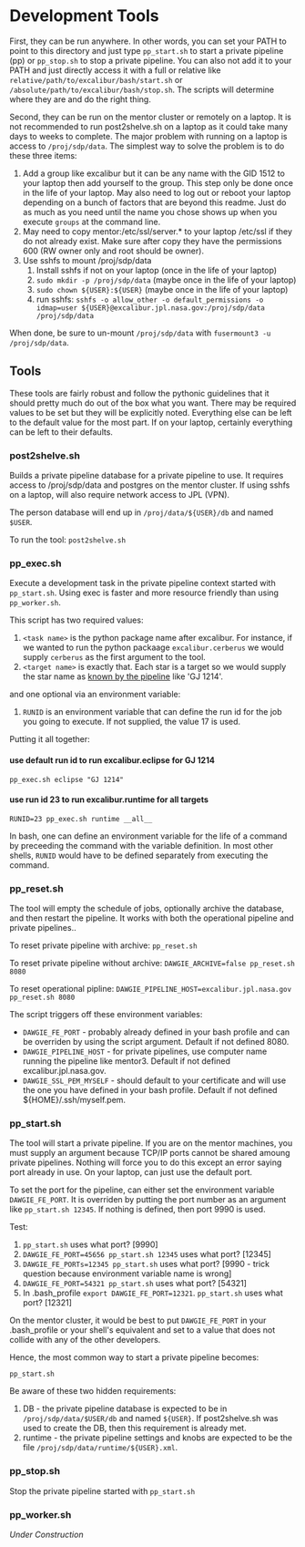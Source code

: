 # Development Tools

First, they can be run anywhere. In other words, you can set your PATH to point to this directory and just type `pp_start.sh` to start a private pipeline (pp) or `pp_stop.sh` to stop a private pipeline. You can also not add it to your PATH and just directly access it with a full or relative like `relative/path/to/excalibur/bash/start.sh` or `/absolute/path/to/excalibur/bash/stop.sh`. The scripts will determine where they are and do the right thing.

Second, they can be run on the mentor cluster or remotely on a laptop. It is not recommended to run post2shelve.sh on a laptop as it could take many days to weeks to complete. The major problem with running on a laptop is access to `/proj/sdp/data`. The simplest way to solve the problem is to do these three items:

1. Add a group like excalibur but it can be any name with the GID 1512 to your laptop then add yourself to the group. This step only be done once in the life of your laptop. May also need to log out or reboot your laptop depending on a bunch of factors that are beyond this readme. Just do as much as you need until the name you chose shows up when you execute `groups` at the command line.
1. May need to copy mentor:/etc/ssl/server.* to your laptop /etc/ssl if they do not already exist. Make sure after copy they have the permissions 600 (RW owner only and root should be owner).
1. Use sshfs to mount /proj/sdp/data
   1. Install sshfs if not on your laptop (once in the life of your laptop)
   1. `sudo mkdir -p /proj/sdp/data` (maybe once in the life of your laptop)
   1. `sudo chown ${USER}:${USER}` (maybe once in the life of your laptop)
   1. run sshfs: `sshfs -o allow_other -o default_permissions -o idmap=user ${USER}@excalibur.jpl.nasa.gov:/proj/sdp/data /proj/sdp/data`
   
When done, be sure to un-mount `/proj/sdp/data` with `fusermount3 -u /proj/sdp/data`.

## Tools

These tools are fairly robust and follow the pythonic guidelines that it should pretty much do out of the box what you want. There may be required values to be set but they will be explicitly noted. Everything else can be left to the default value for the most part. If on your laptop, certainly everything can be left to their defaults.

### post2shelve.sh

Builds a private pipeline database for a private pipeline to use. It requires access to /proj/sdp/data and postgres on the mentor cluster. If using sshfs on a laptop, will also require network access to JPL (VPN).

The person database will end up in `/proj/data/${USER}/db` and named `$USER`.

To run the tool: `post2shelve.sh`

### pp_exec.sh

Execute a development task in the private pipeline context started with `pp_start.sh`. Using exec is faster and more resource friendly than using `pp_worker.sh`.

This script has two required values:
1. `<task name>` is the python package name after excalibur. For instance, if we wanted to run the python packaage `excalibur.cerberus` we would supply `cerberus` as the first argument to the tool.
1. `<target name>` is exactly that. Each star is a target so we would supply the star name as [known by the pipeline](https://excalibur.jpl.nasa.gov:8080/pages/database/targets) like 'GJ 1214'.

and one optional via an environment variable:
1. `RUNID` is an environment variable that can define the run id for the job you going to execute. If not supplied, the value 17 is used.

Putting it all together:

#### use default run id to run excalibur.eclipse for GJ 1214

`pp_exec.sh eclipse "GJ 1214"`

#### use run id 23 to run excalibur.runtime for all targets

`RUNID=23 pp_exec.sh runtime __all__`

In bash, one can define an environment variable for the life of a command by preceeding the command with the variable definition. In most other shells, `RUNID` would have to be defined separately from executing the command.

### pp_reset.sh

The tool will empty the schedule of jobs, optionally archive the database, and then restart the pipeline. It works with both the operational pipeline and private pipelines..

To reset private pipeline with archive: `pp_reset.sh`

To reset private pipeline without archive: `DAWGIE_ARCHIVE=false pp_reset.sh 8080`

To reset operational pipline: `DAWGIE_PIPELINE_HOST=excalibur.jpl.nasa.gov pp_reset.sh 8080`

The script triggers off these environment variables:
- `DAWGIE_FE_PORT` - probably already defined in your bash profile and can be overriden by using the script argument. Default if not defined 8080.
- `DAWGIE_PIPELINE_HOST` - for private pipelines, use computer name running the pipeline like mentor3. Default if not defined excalibur.jpl.nasa.gov.
- `DAWGIE_SSL_PEM_MYSELF` - should default to your certificate and will use the one you have defined in your bash profile. Default if not defined ${HOME}/.ssh/myself.pem.

### pp_start.sh

The tool will start a private pipeline. If you are on the mentor machines, you must supply an argument because TCP/IP ports cannot be shared amoung private pipelines. Nothing will force you to do this except an error saying port already in use. On your laptop, can just use the default port.

To set the port for the pipeline, can either set the environment variable `DAWGIE_FE_PORT`. It is overriden by putting the port number as an argument like `pp_start.sh 12345`. If nothing is defined, then port 9990 is used.

Test:

1. `pp_start.sh` uses what port? [9990]
1. `DAWGIE_FE_PORT=45656 pp_start.sh 12345` uses what port? [12345]
1. `DAWGIE_FE_PORTs=12345 pp_start.sh` uses what port? [9990 - trick question because environment variable name is wrong]
1. `DAWGIE_FE_PORT=54321 pp_start.sh` uses what port? [54321]
1. In .bash_profile `export DAWGIE_FE_PORT=12321`. `pp_start.sh` uses what port? [12321]

On the mentor cluster, it would be best to put `DAWGIE_FE_PORT` in your .bash_profile or your shell's equivalent and set to a value that does not collide with any of the other developers.

Hence, the most common way to start a private pipeline becomes:

`pp_start.sh`

Be aware of these two hidden requirements:
1. DB - the private pipeline database is expected to be in `/proj/sdp/data/$USER/db` and named `${USER}`. If post2shelve.sh was used to create the DB, then this requirement is already met.
1. runtime - the private pipeline settings and knobs are expected to be the file `/proj/sdp/data/runtime/${USER}.xml`.

### pp_stop.sh

Stop the private pipeline started with `pp_start.sh`

### pp_worker.sh

_Under Construction_
